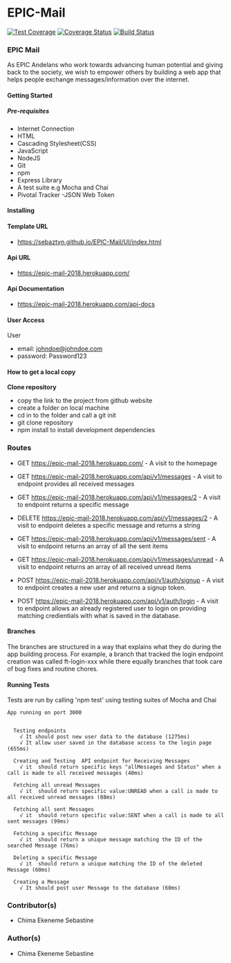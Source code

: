 # EPIC-Mail

[![Test Coverage](https://api.codeclimate.com/v1/badges/fedcd971281710565457/test_coverage)](https://codeclimate.com/github/sebaztyn/EPIC-Mail/test_coverage) [![Coverage Status](https://coveralls.io/repos/github/sebaztyn/EPIC-Mail/badge.svg?branch=develop)](https://coveralls.io/github/sebaztyn/EPIC-Mail?branch=develop) [![Build Status](https://travis-ci.com/sebaztyn/EPIC-Mail.svg?branch=develop)](https://travis-ci.com/sebaztyn/EPIC-Mail)


### EPIC Mail
As EPIC Andelans who work towards advancing human potential and giving back to the society, we wish to empower others by building a web app that helps people exchange messages/information over the internet.

#### Getting Started


##### Pre-requisites
- Internet Connection
- HTML
- Cascading Stylesheet(CSS)
- JavaScript
- NodeJS
- Git
- npm
- Express Library
- A test suite e.g Mocha and Chai
- Pivotal Tracker
-JSON Web Token

#### Installing


#### Template URL
- https://sebaztyn.github.io/EPIC-Mail/UI/index.html

#### Api URL
- https://epic-mail-2018.herokuapp.com/

#### Api Documentation
-  https://epic-mail-2018.herokuapp.com/api-docs

#### User Access
User
- email: johndoe@johndoe.com
- password: Password123

#### How to get a local copy
**Clone repository**
- copy the link to the project from github website
- create a folder on local machine
- cd in to the folder and call a git init
- git clone repository
- npm install to install development dependencies


### Routes
- GET https://epic-mail-2018.herokuapp.com/ - A visit to the homepage

- GET https://epic-mail-2018.herokuapp.com/api/v1/messages - A visit to endpoint provides all received messages

- GET https://epic-mail-2018.herokuapp.com/api/v1/messages/2 - A visit to endpoint returns a specific message

- DELETE https://epic-mail-2018.herokuapp.com/api/v1/messages/2 - A visit to endpoint deletes a specific message and returns a string
- GET https://epic-mail-2018.herokuapp.com/api/v1/messages/sent - A visit to endpoint returns an array of all the sent items

- GET https://epic-mail-2018.herokuapp.com/api/v1/messages/unread - A visit to endpoint returns an array of all received unread items
- POST https://epic-mail-2018.herokuapp.com/api/v1/auth/signup - A visit to endpoint creates a new user and returns a signup token.
- POST https://epic-mail-2018.herokuapp.com/api/v1/auth/login - A visit to endpoint allows an already registered user to login on providing matching credientials with what is saved in the database.


#### Branches
The branches are structured in a way that explains what they do during the app building process. For example, a branch that tracked the login endpoint creation was called ft-login-xxx 
while there equally branches that took care of bug fixes and routine chores.


#### Running Tests
Tests are run by calling 'npm test' using testing suites of Mocha and Chai
```
App running on port 3000


  Testing endpoints
    √ It should post new user data to the database (1275ms)
    √ It allow user saved in the database access to the login page (655ms)

  Creating and Testing  API endpoint for Receiving Messages
    √ it  should return specific keys "allMessages and Status" when a call is made to all received messages (40ms)

  Fetching all unread Messages
    √ it  should return specific value:UNREAD when a call is made to all received unread messages (88ms)

  Fetching all sent Messages
    √ it  should return specific value:SENT when a call is made to all sent messages (99ms)

  Fetching a specific Message
    √ it  should return a unique message matching the ID of the searched Message (76ms)

  Deleting a specific Message
    √ it  should return a unique matching the ID of the deleted Message (60ms)

  Creating a Message
    √ It should post user Message to the database (60ms)
```


### Contributor(s)
- Chima Ekeneme Sebastine

### Author(s)
- Chima Ekeneme Sebastine